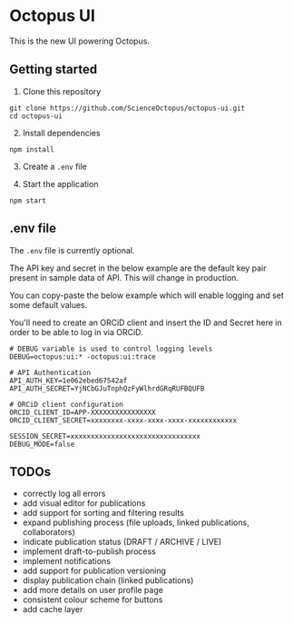 # Octopus UI

This is the new UI powering Octopus.

## Getting started

1. Clone this repository

```
git clone https://github.com/ScienceOctopus/octopus-ui.git
cd octopus-ui
```

2. Install dependencies

```
npm install
```

3. Create a `.env` file

4. Start the application

```
npm start
```


## .env file

The `.env` file is currently optional.

The API key and secret in the below example are the default key pair present
in sample data of API. This will change in production.

You can copy-paste the below example which will enable logging and
set some default values.

You'll need to create an ORCiD client and insert the ID and Secret here
in order to be able to log in via ORCiD.

```
# DEBUG variable is used to control logging levels
DEBUG=octopus:ui:* -octopus:ui:trace

# API Authentication
API_AUTH_KEY=1e062ebed67542af
API_AUTH_SECRET=YjNCbGJuTnphQzFyWlhrdGRqRUFBQUFB

# ORCiD client configuration
ORCID_CLIENT_ID=APP-XXXXXXXXXXXXXXXX
ORCID_CLIENT_SECRET=xxxxxxxx-xxxx-xxxx-xxxx-xxxxxxxxxxxx

SESSION_SECRET=xxxxxxxxxxxxxxxxxxxxxxxxxxxxxxxx
DEBUG_MODE=false
```

## TODOs

- correctly log all errors
- add visual editor for publications
- add support for sorting and filtering results
- expand publishing process (file uploads, linked publications, collaborators)
- indicate publication status (DRAFT / ARCHIVE / LIVE)
- implement draft-to-publish process
- implement notifications
- add support for publication versioning
- display publication chain (linked publications)
- add more details on user profile page
- consistent colour scheme for buttons
- add cache layer
